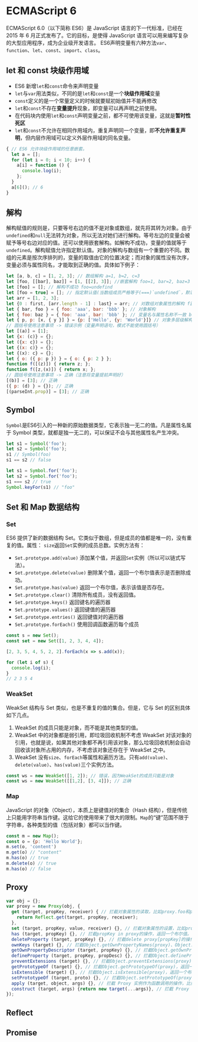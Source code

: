 # ECMAScript 6

ECMAScript 6.0（以下简称 ES6）是 JavaScript 语言的下一代标准，已经在 2015 年 6 月正式发布了。它的目标，是使得 JavaScript 语言可以用来编写复杂的大型应用程序，成为企业级开发语言。
ES6声明变量有六种方法`var`、`function`、`let`、`const`、`import`、`class`。

## let 和 const 块级作用域

- ES6 新增`let`和`const`命令来声明变量
- `let`与`var`用法类似，不同的是`let`和`const`是一个**块级作用域**变量
- `const`定义的是一个常量定义的时候就要赋初始值并不能再修改
- `let`和`const`不存在**变量提升**现象，即变量可以再声明之前使用。
- 在代码块内使用`let`和`const`声明变量之前，都不可使用该变量，这就是**暂时性死区**
- `let`和`const`不允许在相同作用域内，重复声明同一个变量，即**不允许重复声明**，但内层作用域可以定义外层作用域的同名变量。

```js
{ // ES6 允许块级作用域的任意嵌套。
  let a = [];
  for (let i = 0; i < 10; i++) {
    a[i] = function () {
      console.log(i);
    };
  }
  a[6](); // 6
}
```

## 解构

解构赋值的规则是，只要等号右边的值不是对象或数组，就先将其转为对象。由于`undefined`和`null`无法转为对象，所以无法对她们进行解构。等号左边的变量会被赋予等号右边对应的值。还可以使用嵌套解构。如解构不成功，变量的值就等于`undefined`。解构赋值允许指定默认值。对象的解构与数组有一个重要的不同。数组的元素是按次序排列的，变量的取值由它的位置决定；而对象的属性没有次序，变量必须与属性同名，才能取到正确的值。具体如下例子：

```js
let [a, b, c] = [1, 2, 3]; // 数组解构 a=1, b=2, c=3
let [foo, [[bar], baz]] = [1, [[2], 3]]; //嵌套解构 foo=1, bar=2, baz=3
let [foo] = []; // 解构不成功 foo=undefind
let [foo = true] = []; // 指定默认值(当数组成员严格等于(===)`undefined`，默认值才会生效) foo=true
let arr = [1, 2, 3];
let {0 : first, [arr.length - 1] : last} = arr; // 对数组对象属性的解构 first=1, last=3
let { bar, foo } = { foo: 'aaa', bar: 'bbb' }; // 对象解构
let { foo: baz } = { foo: 'aaa', bar: 'bbb' }; // 变量名与属性名称不一致 baz='aaa'
let { p, p: [x, { y }] } = {p: ['Hello', {y: 'World'}]} // 对象多层级解构 p=['Hello', {y: 'World'}], x='Hello', y='World'
// 圆括号使用注意事项 -> 错误示例（变量声明语句，模式不能使用圆括号）
let [(a)] = [1];
let {x: (c)} = {};
let ({x: c}) = {};
let {(x: c)} = {};
let {(x): c} = {};
let { o: ({ p: p }) } = { o: { p: 2 } };
function f([(z)]) { return z; };
function f([z,(x)]) { return x; };
// 圆括号使用注意事项 -> 正确（注意将变量提前声明好）
[(b)] = [3]; // 正确
({ p: (d) } = {}); // 正确
[(parseInt.prop)] = [3]; // 正确
```

## Symbol

`Symbol`是ES6引入的一种新的原始数据类型，它表示独一无二的值。凡是属性名属于 Symbol 类型，就都是独一无二的，可以保证不会与其他属性名产生冲突。

```js
let s1 = Symbol('foo');
let s2 = Symbol('foo');
s1 // Symbol(foo)
s1 == s2 // false

let s1 = Symbol.for('foo');
let s2 = Symbol.for('foo');
s1 === s2 // true
Symbol.keyFor(s1) // "foo"
```

## Set 和 Map 数据结构

### Set

ES6 提供了新的数据结构 Set。它类似于数组，但是成员的值都是唯一的，没有重复的值。属性： `size`返回`Set`实例的成员总数。实例方法有：

- `Set.prototype.add(value)` 添加某个值，并返回`Set`实例（所以可以链式写法）。
- `Set.prototype.delete(value)` 删除某个值，返回一个布尔值表示是否删除成功。
- `Set.prototype.has(value)` 返回一个布尔值，表示该值是否存在。
- `Set.prototype.clear()` 清除所有成员，没有返回值。
- `Set.prototype.keys()` 返回键名的遍历器
- `Set.prototype.values()` 返回键值的遍历器
- `Set.prototype.entries()` 返回键值对的遍历器
- `Set.prototype.forEach()` 使用回调函数遍历每个成员

```js
const s = new Set();
const set = new Set([1, 2, 3, 4, 4]);

[2, 3, 5, 4, 5, 2, 2].forEach(x => s.add(x));

for (let i of s) {
  console.log(i);
}
// 2 3 5 4
```

### WeakSet

WeakSet 结构与 Set 类似，也是不重复的值的集合。但是，它与 Set 的区别具体如下几点。

1. WeakSet 的成员只能是对象，而不能是其他类型的值。
2. WeakSet 中的对象都是弱引用，即垃圾回收机制不考虑 WeakSet 对该对象的引用，也就是说，如果其他对象都不再引用该对象，那么垃圾回收机制会自动回收该对象所占用的内存，不考虑该对象还存在于 WeakSet 之中。
3. WeakSet 没有`size`、`forEach`等属性和遍历方法。只有`add(value)`、`delete(value)`、`has(value)`三个实例方法。

```js
const ws = new WeakSet([1, 2]); // 错误，因为WeakSet的成员只能是对象
const ws = new WeakSet([[1,2], [3, 4]]); // 正确
```

### Map

JavaScript 的对象（Object），本质上是键值对的集合（Hash 结构），但是传统上只能用字符串当作键。这给它的使用带来了很大的限制。`Map`的“键”范围不限于字符串，各种类型的值（包括对象）都可以当作键。

```js
const m = new Map();
const o = {p: 'Hello World'};
m.set(o, 'content')
m.get(o) // "content"
m.has(o) // true
m.delete(o) // true
m.has(o) // false
```

## Proxy

```js
var obj = {};
var proxy = new Proxy(obj, {
  get (target, propKey, receiver) { // 拦截对象属性的读取，比如proxy.foo和proxy['foo']。
    return Reflect.get(target, propKey, receiver);
  },
  set (target, propKey, value, receiver) {}, // 拦截对象属性的设置，比如proxy.foo = v或proxy['foo'] = v，返回一个布尔值。
  has (target, propKey) {}, // 拦截propKey in proxy的操作，返回一个布尔值。
  deleteProperty (target, propKey) {}, // 拦截delete proxy[propKey]的操作，返回一个布尔值。
  ownKeys (target) {}, // 拦截Object.getOwnPropertyNames(proxy)、Object.getOwnPropertySymbols(proxy)、Object.keys(proxy)、for...in循环，返回一个数组。该方法返回目标对象所有自身的属性的属性名，而Object.keys()的返回结果仅包括目标对象自身的可遍历属性。
  getOwnPropertyDescriptor (target, propKey) {}, // 拦截Object.getOwnPropertyDescriptor(proxy, propKey)，返回属性的描述对象。
  defineProperty (target, propKey, propDesc) {}, // 拦截Object.defineProperty(proxy, propKey, propDesc）、Object.defineProperties(proxy, propDescs)，返回一个布尔值。
  preventExtensions (target) {}, // 拦截Object.preventExtensions(proxy)，返回一个布尔值。
  getPrototypeOf (target) {}, // 拦截Object.getPrototypeOf(proxy)，返回一个对象。
  isExtensible (target) {}, // 拦截Object.isExtensible(proxy)，返回一个布尔值。
  setPrototypeOf (target, proto) {}, // 拦截Object.setPrototypeOf(proxy, proto)，返回一个布尔值。如果目标对象是函数，那么还有两种额外操作可以拦截。
  apply (target, object, args) {}, // 拦截 Proxy 实例作为函数调用的操作，比如proxy(...args)、proxy.call(object, ...args)、proxy.apply(...)。
  construct (target, args) {return new target(...args)}, // 拦截 Proxy 实例作为构造函数调用的操作，比如new proxy(...args)
});
```

## Reflect

## Promise
